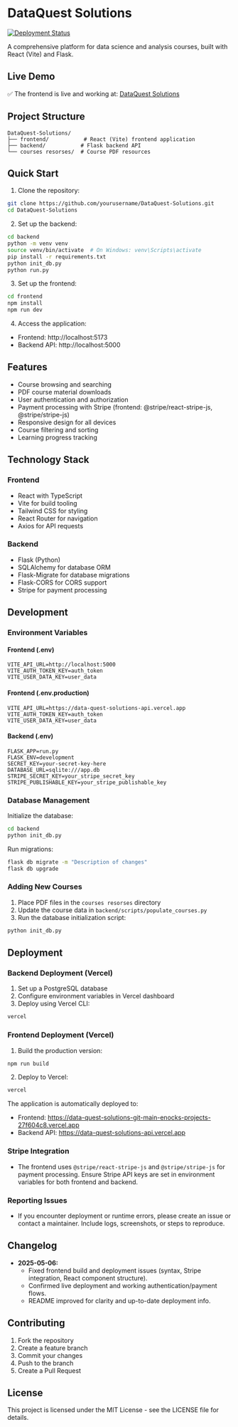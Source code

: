 # DataQuest Solutions

[![Deployment Status](https://vercel.com/button)](https://data-quest-solutions-git-main-enocks-projects-27f604c8.vercel.app)

A comprehensive platform for data science and analysis courses, built with React (Vite) and Flask.

## Live Demo

✅ The frontend is live and working at: [DataQuest Solutions](https://data-quest-solutions-git-main-enocks-projects-27f604c8.vercel.app)


## Project Structure

```
DataQuest-Solutions/
├── frontend/           # React (Vite) frontend application
├── backend/           # Flask backend API
└── courses resorses/  # Course PDF resources
```

## Quick Start

1. Clone the repository:
```bash
git clone https://github.com/yourusername/DataQuest-Solutions.git
cd DataQuest-Solutions
```

2. Set up the backend:
```bash
cd backend
python -m venv venv
source venv/bin/activate  # On Windows: venv\Scripts\activate
pip install -r requirements.txt
python init_db.py
python run.py
```

3. Set up the frontend:
```bash
cd frontend
npm install
npm run dev
```

4. Access the application:
- Frontend: http://localhost:5173
- Backend API: http://localhost:5000

## Features

- Course browsing and searching
- PDF course material downloads
- User authentication and authorization
- Payment processing with Stripe (frontend: @stripe/react-stripe-js, @stripe/stripe-js)
- Responsive design for all devices
- Course filtering and sorting
- Learning progress tracking

## Technology Stack

### Frontend
- React with TypeScript
- Vite for build tooling
- Tailwind CSS for styling
- React Router for navigation
- Axios for API requests

### Backend
- Flask (Python)
- SQLAlchemy for database ORM
- Flask-Migrate for database migrations
- Flask-CORS for CORS support
- Stripe for payment processing

## Development

### Environment Variables

#### Frontend (.env)
```
VITE_API_URL=http://localhost:5000
VITE_AUTH_TOKEN_KEY=auth_token
VITE_USER_DATA_KEY=user_data
```

#### Frontend (.env.production)
```
VITE_API_URL=https://data-quest-solutions-api.vercel.app
VITE_AUTH_TOKEN_KEY=auth_token
VITE_USER_DATA_KEY=user_data
```

#### Backend (.env)
```
FLASK_APP=run.py
FLASK_ENV=development
SECRET_KEY=your-secret-key-here
DATABASE_URL=sqlite:///app.db
STRIPE_SECRET_KEY=your_stripe_secret_key
STRIPE_PUBLISHABLE_KEY=your_stripe_publishable_key
```

### Database Management

Initialize the database:
```bash
cd backend
python init_db.py
```

Run migrations:
```bash
flask db migrate -m "Description of changes"
flask db upgrade
```

### Adding New Courses

1. Place PDF files in the `courses resorses` directory
2. Update the course data in `backend/scripts/populate_courses.py`
3. Run the database initialization script:
```bash
python init_db.py
```

## Deployment

### Backend Deployment (Vercel)
1. Set up a PostgreSQL database
2. Configure environment variables in Vercel dashboard
3. Deploy using Vercel CLI:
```bash
vercel
```

### Frontend Deployment (Vercel)
1. Build the production version:
```bash
npm run build
```
2. Deploy to Vercel:
```bash
vercel
```

The application is automatically deployed to:
- Frontend: https://data-quest-solutions-git-main-enocks-projects-27f604c8.vercel.app
- Backend API: https://data-quest-solutions-api.vercel.app

### Stripe Integration
- The frontend uses `@stripe/react-stripe-js` and `@stripe/stripe-js` for payment processing. Ensure Stripe API keys are set in environment variables for both frontend and backend.

### Reporting Issues
- If you encounter deployment or runtime errors, please create an issue or contact a maintainer. Include logs, screenshots, or steps to reproduce.

## Changelog

- **2025-05-06:**
  - Fixed frontend build and deployment issues (syntax, Stripe integration, React component structure).
  - Confirmed live deployment and working authentication/payment flows.
  - README improved for clarity and up-to-date deployment info.

## Contributing

1. Fork the repository
2. Create a feature branch
3. Commit your changes
4. Push to the branch
5. Create a Pull Request

## License

This project is licensed under the MIT License - see the LICENSE file for details.